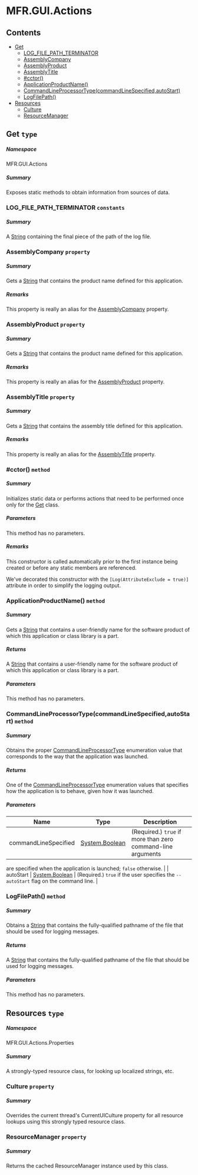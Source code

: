 <a name='assembly'></a>
# MFR.GUI.Actions

## Contents

- [Get](#T-MFR-GUI-Actions-Get 'MFR.GUI.Actions.Get')
  - [LOG_FILE_PATH_TERMINATOR](#F-MFR-GUI-Actions-Get-LOG_FILE_PATH_TERMINATOR 'MFR.GUI.Actions.Get.LOG_FILE_PATH_TERMINATOR')
  - [AssemblyCompany](#P-MFR-GUI-Actions-Get-AssemblyCompany 'MFR.GUI.Actions.Get.AssemblyCompany')
  - [AssemblyProduct](#P-MFR-GUI-Actions-Get-AssemblyProduct 'MFR.GUI.Actions.Get.AssemblyProduct')
  - [AssemblyTitle](#P-MFR-GUI-Actions-Get-AssemblyTitle 'MFR.GUI.Actions.Get.AssemblyTitle')
  - [#cctor()](#M-MFR-GUI-Actions-Get-#cctor 'MFR.GUI.Actions.Get.#cctor')
  - [ApplicationProductName()](#M-MFR-GUI-Actions-Get-ApplicationProductName 'MFR.GUI.Actions.Get.ApplicationProductName')
  - [CommandLineProcessorType(commandLineSpecified,autoStart)](#M-MFR-GUI-Actions-Get-CommandLineProcessorType-System-Boolean,System-Boolean- 'MFR.GUI.Actions.Get.CommandLineProcessorType(System.Boolean,System.Boolean)')
  - [LogFilePath()](#M-MFR-GUI-Actions-Get-LogFilePath 'MFR.GUI.Actions.Get.LogFilePath')
- [Resources](#T-MFR-GUI-Actions-Properties-Resources 'MFR.GUI.Actions.Properties.Resources')
  - [Culture](#P-MFR-GUI-Actions-Properties-Resources-Culture 'MFR.GUI.Actions.Properties.Resources.Culture')
  - [ResourceManager](#P-MFR-GUI-Actions-Properties-Resources-ResourceManager 'MFR.GUI.Actions.Properties.Resources.ResourceManager')

<a name='T-MFR-GUI-Actions-Get'></a>
## Get `type`

##### Namespace

MFR.GUI.Actions

##### Summary

Exposes static methods to obtain information from sources of data.

<a name='F-MFR-GUI-Actions-Get-LOG_FILE_PATH_TERMINATOR'></a>
### LOG_FILE_PATH_TERMINATOR `constants`

##### Summary

A [String](http://msdn.microsoft.com/query/dev14.query?appId=Dev14IDEF1&l=EN-US&k=k:System.String 'System.String') containing the final piece of the path of the
log file.

<a name='P-MFR-GUI-Actions-Get-AssemblyCompany'></a>
### AssemblyCompany `property`

##### Summary

Gets a [String](http://msdn.microsoft.com/query/dev14.query?appId=Dev14IDEF1&l=EN-US&k=k:System.String 'System.String') that contains the product name defined
for this application.

##### Remarks

This property is really an alias for the
[AssemblyCompany](#P-AssemblyMetadata-AssemblyCompany 'AssemblyMetadata.AssemblyCompany') property.

<a name='P-MFR-GUI-Actions-Get-AssemblyProduct'></a>
### AssemblyProduct `property`

##### Summary

Gets a [String](http://msdn.microsoft.com/query/dev14.query?appId=Dev14IDEF1&l=EN-US&k=k:System.String 'System.String') that contains the product name defined
for this application.

##### Remarks

This property is really an alias for the
[AssemblyProduct](#P-AssemblyMetadata-AssemblyProduct 'AssemblyMetadata.AssemblyProduct') property.

<a name='P-MFR-GUI-Actions-Get-AssemblyTitle'></a>
### AssemblyTitle `property`

##### Summary

Gets a [String](http://msdn.microsoft.com/query/dev14.query?appId=Dev14IDEF1&l=EN-US&k=k:System.String 'System.String') that contains the assembly title defined
for this application.

##### Remarks

This property is really an alias for the
[AssemblyTitle](#P-AssemblyMetadata-AssemblyTitle 'AssemblyMetadata.AssemblyTitle') property.

<a name='M-MFR-GUI-Actions-Get-#cctor'></a>
### #cctor() `method`

##### Summary

Initializes static data or performs actions that need to be performed once only
for the [Get](#T-MFR-GUI-Actions-Get 'MFR.GUI.Actions.Get') class.

##### Parameters

This method has no parameters.

##### Remarks

This constructor is called automatically prior to the first instance being
created or before any static members are referenced.



We've decorated this constructor with the `[Log(AttributeExclude = true)]`
attribute in order to simplify the logging output.

<a name='M-MFR-GUI-Actions-Get-ApplicationProductName'></a>
### ApplicationProductName() `method`

##### Summary

Gets a [String](http://msdn.microsoft.com/query/dev14.query?appId=Dev14IDEF1&l=EN-US&k=k:System.String 'System.String') that contains a user-friendly name for
the software product of which this application or class library is a part.

##### Returns

A [String](http://msdn.microsoft.com/query/dev14.query?appId=Dev14IDEF1&l=EN-US&k=k:System.String 'System.String') that contains a user-friendly name
for the software product of which this application or class library is a part.

##### Parameters

This method has no parameters.

<a name='M-MFR-GUI-Actions-Get-CommandLineProcessorType-System-Boolean,System-Boolean-'></a>
### CommandLineProcessorType(commandLineSpecified,autoStart) `method`

##### Summary

Obtains the proper
[CommandLineProcessorType](#T-MFR-GUI-Processors-Constants-CommandLineProcessorType 'MFR.GUI.Processors.Constants.CommandLineProcessorType')
enumeration value that corresponds to the way that the application was
launched.

##### Returns

One of the
[CommandLineProcessorType](#T-MFR-GUI-Processors-Constants-CommandLineProcessorType 'MFR.GUI.Processors.Constants.CommandLineProcessorType')
enumeration values that specifies how the application is to behave, given how
it was launched.

##### Parameters

| Name | Type | Description |
| ---- | ---- | ----------- |
| commandLineSpecified | [System.Boolean](http://msdn.microsoft.com/query/dev14.query?appId=Dev14IDEF1&l=EN-US&k=k:System.Boolean 'System.Boolean') | (Required.) `true` if more than zero command-line arguments
are specified when the application is launched; `false`
otherwise. |
| autoStart | [System.Boolean](http://msdn.microsoft.com/query/dev14.query?appId=Dev14IDEF1&l=EN-US&k=k:System.Boolean 'System.Boolean') | (Required.) `true` if the user specifies the
`--autoStart` flag on the command line. |

<a name='M-MFR-GUI-Actions-Get-LogFilePath'></a>
### LogFilePath() `method`

##### Summary

Obtains a [String](http://msdn.microsoft.com/query/dev14.query?appId=Dev14IDEF1&l=EN-US&k=k:System.String 'System.String') that contains the fully-qualified
pathname of the file that should be used for logging messages.

##### Returns

A [String](http://msdn.microsoft.com/query/dev14.query?appId=Dev14IDEF1&l=EN-US&k=k:System.String 'System.String') that contains the fully-qualified
pathname of the file that should be used for logging messages.

##### Parameters

This method has no parameters.

<a name='T-MFR-GUI-Actions-Properties-Resources'></a>
## Resources `type`

##### Namespace

MFR.GUI.Actions.Properties

##### Summary

A strongly-typed resource class, for looking up localized strings, etc.

<a name='P-MFR-GUI-Actions-Properties-Resources-Culture'></a>
### Culture `property`

##### Summary

Overrides the current thread's CurrentUICulture property for all
  resource lookups using this strongly typed resource class.

<a name='P-MFR-GUI-Actions-Properties-Resources-ResourceManager'></a>
### ResourceManager `property`

##### Summary

Returns the cached ResourceManager instance used by this class.
